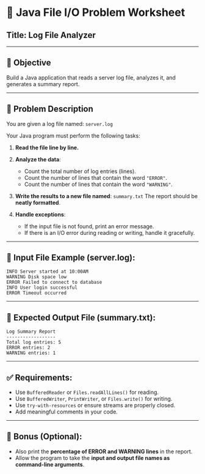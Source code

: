 # 📝 Java File I/O Problem Worksheet

## **Title**: Log File Analyzer

---

## 🎯 **Objective**

Build a Java application that reads a server log file, analyzes it, and generates a summary report.

---

## 📝 **Problem Description**

You are given a log file named:
`server.log`

Your Java program must perform the following tasks:

1. **Read the file line by line.**

2. **Analyze the data**:

    * Count the total number of log entries (lines).
    * Count the number of lines that contain the word `"ERROR"`.
    * Count the number of lines that contain the word `"WARNING"`.

3. **Write the results to a new file named**:
   `summary.txt`
   The report should be **neatly formatted**.

4. **Handle exceptions**:

    * If the input file is not found, print an error message.
    * If there is an I/O error during reading or writing, handle it gracefully.

---

## 📂 **Input File Example (server.log)**:

```plaintext
INFO Server started at 10:00AM
WARNING Disk space low
ERROR Failed to connect to database
INFO User login successful
ERROR Timeout occurred
```

---

## 📄 **Expected Output File (summary.txt)**:

```plaintext
Log Summary Report
------------------
Total log entries: 5
ERROR entries: 2
WARNING entries: 1
```

---

## ✅ **Requirements**:

* Use `BufferedReader` or `Files.readAllLines()` for reading.
* Use `BufferedWriter`, `PrintWriter`, or `Files.write()` for writing.
* Use `try-with-resources` or ensure streams are properly closed.
* Add meaningful comments in your code.

---

## 🌟 **Bonus (Optional)**:

* Also print the **percentage of ERROR and WARNING lines** in the report.
* Allow the program to take the **input and output file names as command-line arguments**.